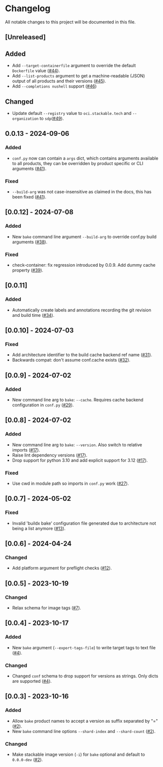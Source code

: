 # Changelog

All notable changes to this project will be documented in this file.

## [Unreleased]

## Added

- Add `--target-containerfile` argument to override the default `Dockerfile` value ([#44]).
- Add `--list-products` argument to get a machine-readable (JSON) output of all products and their versions ([#45]).
- Add `--completions nushell` support ([#46])

## Changed

- Update default `--registry` value to `oci.stackable.tech` and `--organization` to `sdp`([#49]).

[#44]: https://github.com/stackabletech/image-tools/pull/44
[#45]: https://github.com/stackabletech/image-tools/pull/45
[#46]: https://github.com/stackabletech/image-tools/pull/46
[#49]: https://github.com/stackabletech/image-tools/pull/49

## 0.0.13 - 2024-09-06

### Added

- `conf.py` now can contain a `args` dict, which contains arguments available to all products, they
  can be overridden by product specific or CLI arguments ([#41]).

### Fixed

- `--build-arg` was not case-insensitive as claimed in the docs, this has been  fixed ([#41]).

[#41]: https://github.com/stackabletech/image-tools/pull/41

## [0.0.12] - 2024-07-08

### Added

- New `bake` command line argument `--build-arg` to override conf.py build arguments ([#38]).

### Fixed

- check-container: fix regression introduced by 0.0.9. Add dummy cache property ([#39]).

[#38]: https://github.com/stackabletech/image-tools/pull/38
[#39]: https://github.com/stackabletech/image-tools/pull/39

## [0.0.11]

### Added

- Automatically create labels and annotations recording the git revision and build time ([#34]).

[#34]: https://github.com/stackabletech/image-tools/pull/34

## [0.0.10] - 2024-07-03

### Fixed

- Add architecture identifier to the build cache backend ref name ([#31]).
- Backwards compat: don't assume conf.cache exists ([#32]).

[#31]: https://github.com/stackabletech/image-tools/pull/31
[#32]: https://github.com/stackabletech/image-tools/pull/32

## [0.0.9] - 2024-07-02

### Added

- New command line arg to `bake`: `--cache`. Requires cache backend configuration in
  `conf.py` ([#29]).

[#29]: https://github.com/stackabletech/image-tools/pull/29

## [0.0.8] - 2024-07-02

### Added

- New command line arg to `bake`: `--version`. Also switch to relative imports ([#17]).
- Raise lint dependency versions ([#17]).
- Drop support for python 3.10 and add explicit support for 3.12 ([#17]).

### Fixed

- Use cwd in module path so imports in `conf.py` work ([#27]).

[#17]: https://github.com/stackabletech/image-tools/pull/17
[#27]: https://github.com/stackabletech/image-tools/pull/27

## [0.0.7] - 2024-05-02

### Fixed

- Invalid 'buildx bake' configuration file generated due to architecture not being a list
  anymore ([#13]).

[#13]: https://github.com/stackabletech/image-tools/pull/13

## [0.0.6] - 2024-04-24

### Changed

- Add platform argument for preflight checks ([#12]).

[#12]: https://github.com/stackabletech/image-tools/pull/12

## [0.0.5] - 2023-10-19

### Changed

- Relax schema for image tags ([#7]).

[#7]: https://github.com/stackabletech/image-tools/pull/7

## [0.0.4] - 2023-10-17

### Added

- New `bake` argument (`--export-tags-file`) to write target tags to text file ([#4]).

### Changed

- Changed `conf` schema to drop support for versions as strings. Only dicts are supported ([#4]).

[#4]: https://github.com/stackabletech/image-tools/pull/4

## [0.0.3] - 2023-10-16

### Added

- Allow `bake` product names to accept a version as suffix separated by "=" ([#2]).
- New `bake` command line options `--shard-index` and `--shard-count` ([#2]).

### Changed

- Make stackable image version (`-i`) for `bake` optional and default to `0.0.0-dev` ([#2]).

[#2]: https://github.com/stackabletech/image-tools/pull/2
